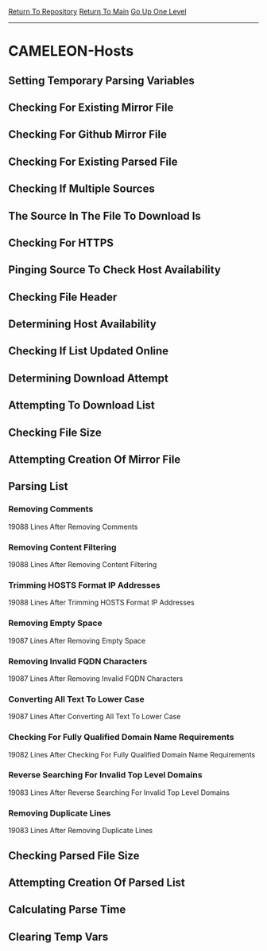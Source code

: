 [Return To Repository](https://github.com/deathbybandaid/piholeparser/)
[Return To Main](https://github.com/deathbybandaid/piholeparser/blob/master/RecentRunLogs/Mainlog.md)
[Go Up One Level](https://github.com/deathbybandaid/piholeparser/blob/master/RecentRunLogs/TopLevelScripts/30-Processing-Blacklists.md)
____________________________________
# CAMELEON-Hosts
## Setting Temporary Parsing Variables
## Checking For Existing Mirror File
## Checking For Github Mirror File
## Checking For Existing Parsed File
## Checking If Multiple Sources
## The Source In The File To Download Is
## Checking For HTTPS
## Pinging Source To Check Host Availability
## Checking File Header
## Determining Host Availability
## Checking If List Updated Online
## Determining Download Attempt
## Attempting To Download List
## Checking File Size
## Attempting Creation Of Mirror File
## Parsing List
### Removing Comments
19088 Lines After Removing Comments
### Removing Content Filtering
19088 Lines After Removing Content Filtering
### Trimming HOSTS Format IP Addresses
19088 Lines After Trimming HOSTS Format IP Addresses
### Removing Empty Space
19087 Lines After Removing Empty Space
### Removing Invalid FQDN Characters
19087 Lines After Removing Invalid FQDN Characters
### Converting All Text To Lower Case
19087 Lines After Converting All Text To Lower Case
### Checking For Fully Qualified Domain Name Requirements
19082 Lines After Checking For Fully Qualified Domain Name Requirements
### Reverse Searching For Invalid Top Level Domains
19083 Lines After Reverse Searching For Invalid Top Level Domains
### Removing Duplicate Lines
19083 Lines After Removing Duplicate Lines
## Checking Parsed File Size
## Attempting Creation Of Parsed List
## Calculating Parse Time
## Clearing Temp Vars
